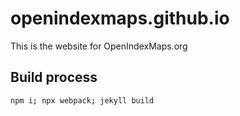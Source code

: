# openindexmaps.github.io

This is the website for OpenIndexMaps.org

## Build process
```sh
npm i; npx webpack; jekyll build
```
